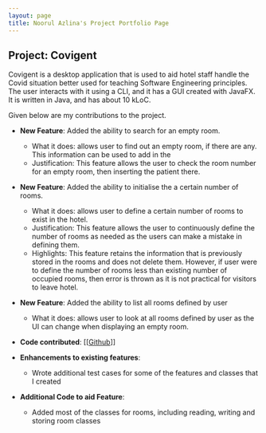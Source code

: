 ```yaml
---
layout: page
title: Noorul Azlina's Project Portfolio Page
---
```


## Project: Covigent

Covigent is a desktop application that is used to aid hotel staff handle the Covid situation better used for teaching Software Engineering principles. The user interacts with it using a CLI, and it has a GUI created with JavaFX. It is written in Java, and has about 10 kLoC.

Given below are my contributions to the project.

* **New Feature**: Added the ability to search for an empty room.
  * What it does: allows user to find out an empty room, if there are any. This information can be used to add in the 
  * Justification: This feature allows the user to check the room number for an empty room, then inserting the patient there.
  
* **New Feature**: Added the ability to initialise the a certain number of rooms.
  * What it does: allows user to define a certain number of rooms to exist in the hotel.
  * Justification: This feature allows the user to continuously define the number of rooms as needed as the users can make a mistake in defining them. 
  * Highlights: This feature retains the information that is previously stored in the rooms and does not delete them. However, if user were to define the number of rooms less than existing number of occupied rooms, then error is thrown as it is not practical for visitors to leave hotel.
  
* **New Feature**: Added the ability to list all rooms defined by user
  * What it does: allows user to look at all rooms defined by user as the UI can change when displaying an empty room.
  
* **Code contributed**: [[[Github](https://nus-cs2103-ay2021s1.github.io/tp-dashboard/#breakdown=true&search=itssodium)]]

* **Enhancements to existing features**:
  * Wrote additional test cases for some of the features and classes that I created
  
* **Additional Code to aid Feature**:
  * Added most of the classes for rooms, including reading, writing and storing room classes

